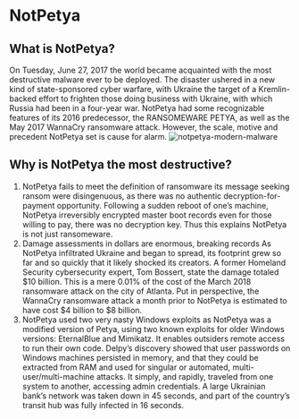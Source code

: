 # NotPetya 
## What is NotPetya? 
On Tuesday, June 27, 2017 the world became acquainted with the most destructive malware ever to be deployed. The disaster ushered in a new kind of state-sponsored cyber warfare, with Ukraine the target of a Kremlin-backed effort to frighten those doing business with Ukraine, with which Russia had been in a four-year war. NotPetya had some recognizable features of its 2016 predecessor, the RANSOMEWARE PETYA, as well as the May 2017 WannaCry ransomware attack. However, the scale, motive and precedent NotPetya set is cause for alarm. 
![notpetya-modern-malware](https://user-images.githubusercontent.com/115407638/210616513-1c945a6a-7787-4e51-9034-ed3257a0c2b3.png) 


## Why is NotPetya the most destructive? 
1) NotPetya fails to meet the definition of ransomware its message seeking ransom  were disingenuous, as there was no authentic decryption-for-payment opportunity. Following a sudden reboot of one’s machine, NotPetya irreversibly encrypted master boot records even for those willing to pay, there was no decryption key. Thus this explains NotPetya is not just ransomeware. 
2) Damage assessments in dollars are enormous, breaking records As NotPetya infiltrated Ukraine and began to spread, its footprint grew so far and so quickly that it likely shocked its creators. A former Homeland Security cybersecurity expert, Tom Bossert, state the damage totaled $10 billion. This is a mere 0.01% of the cost of the March 2018 ransomware attack on the city of Atlanta. Put in perspective, the WannaCry ransomware attack a month prior to NotPetya is estimated to have cost $4 billion to $8 billion.  
3) NotPetya used two very nasty Windows exploits as NotPetya was a modified version of Petya, using two known exploits for older Windows versions: EternalBlue and Mimikatz. It enables outsiders remote access to run their own code. Delpy’s discovery showed that user passwords on Windows machines persisted in memory, and that they could be extracted from RAM and used for singular or automated, multi-user/multi-machine attacks. It simply, and rapidly, traveled from one system to another, accessing admin credentials. A large Ukrainian bank’s network was taken down in 45 seconds, and part of the country’s transit hub was fully infected in 16 seconds. 
